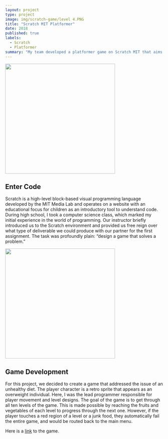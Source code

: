 ```yaml
---
layout: project
type: project
image: img/scratch-game/level 4.PNG
title: "Scratch MIT Platformer"
date: 2018
published: true
labels:
  - Scratch
  - Platformer 
summary: "My team developed a platformer game on Scratch MIT that aims to help the user's character lose weight in a series of levels where the player must avoid unhealthy meal choices, instead opting for a well-balanced diet."
---
```


<div style="overflow: hidden;">
  <img width="350px" class="rounded float-start pe-4" src="https://miro.medium.com/v2/resize:fit:1400/0*FI4oCrDhbyc-HQ-Z.png">
</div>

## Enter Code

Scratch is a high-level block-based visual programming language developed by the MIT Media Lab and operates on a website with an educational focus for children as an introductory tool to understand code. During high school, I took a computer science class, which marked my initial experience in the world of programming. Our instructor briefly introduced us to the Scratch environment and provided us free reign over what type of deliverable we could produce with our partner for the first assignment. The task was profoundly plain: “design a game that solves a problem.” 

<div style="overflow: hidden;">
  <img width="350px" class="rounded float-start pe-4" src="https://raw.githack.com/k-deguz/k-deguz.github.io/main/img/scratch-game/title.PNG">
</div>

## Game Development

For this project, we decided to create a game that addressed the issue of an unhealthy diet. The player character is a retro sprite that appears as an overweight individual. Here, I was the lead programmer responsible for player movement and level designs. The goal of the game is to get through all ten levels of the game. This is made possible by reaching the fruits and vegetables of each level to progress through the next one. However, if the player touches a red region of a level or a junk food, they automatically fail the entire game, and would be routed back to the main menu. 

Here is a [link](https://scratch.mit.edu/projects/248152797/) to the game. 
